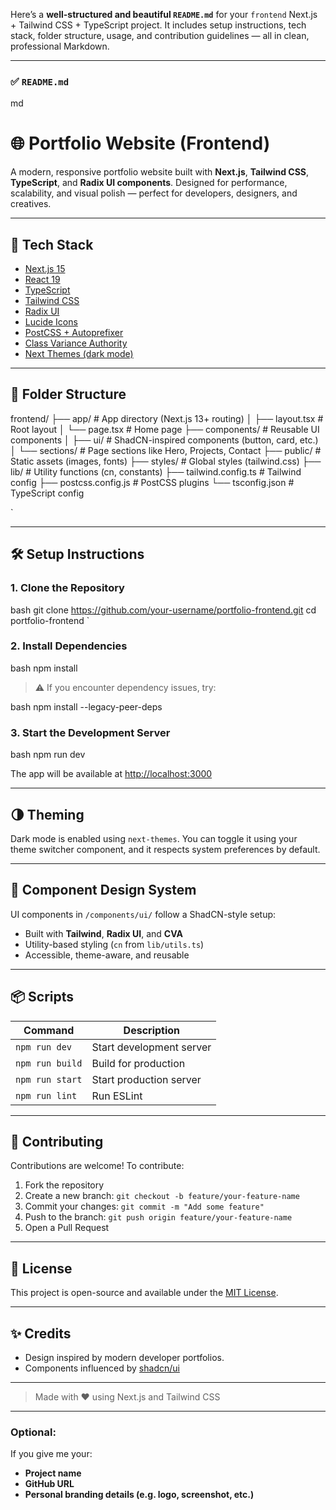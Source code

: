 Here’s a **well-structured and beautiful `README.md`** for your `frontend` Next.js + Tailwind CSS + TypeScript project. It includes setup instructions, tech stack, folder structure, usage, and contribution guidelines — all in clean, professional Markdown.

---

### ✅ `README.md`

md
# 🌐 Portfolio Website (Frontend)

A modern, responsive portfolio website built with **Next.js**, **Tailwind CSS**, **TypeScript**, and **Radix UI components**. Designed for performance, scalability, and visual polish — perfect for developers, designers, and creatives.

---

## 🚀 Tech Stack

- [Next.js 15](https://nextjs.org/)
- [React 19](https://reactjs.org/)
- [TypeScript](https://www.typescriptlang.org/)
- [Tailwind CSS](https://tailwindcss.com/)
- [Radix UI](https://www.radix-ui.com/)
- [Lucide Icons](https://lucide.dev/)
- [PostCSS + Autoprefixer](https://postcss.org/)
- [Class Variance Authority](https://cva.style/)
- [Next Themes (dark mode)](https://github.com/pacocoursey/next-themes)

---

## 📁 Folder Structure



frontend/
├── app/                 # App directory (Next.js 13+ routing)
│   ├── layout.tsx       # Root layout
│   └── page.tsx         # Home page
├── components/          # Reusable UI components
│   ├── ui/              # ShadCN-inspired components (button, card, etc.)
│   └── sections/        # Page sections like Hero, Projects, Contact
├── public/              # Static assets (images, fonts)
├── styles/              # Global styles (tailwind.css)
├── lib/                 # Utility functions (cn, constants)
├── tailwind.config.ts   # Tailwind config
├── postcss.config.js    # PostCSS plugins
└── tsconfig.json        # TypeScript config

`

---

## 🛠️ Setup Instructions

### 1. Clone the Repository

bash
git clone https://github.com/your-username/portfolio-frontend.git
cd portfolio-frontend
`

### 2. Install Dependencies

bash
npm install


> ⚠️ If you encounter dependency issues, try:

bash
npm install --legacy-peer-deps


### 3. Start the Development Server

bash
npm run dev


The app will be available at [http://localhost:3000](http://localhost:3000)

---

## 🌗 Theming

Dark mode is enabled using `next-themes`. You can toggle it using your theme switcher component, and it respects system preferences by default.

---

## 🧩 Component Design System

UI components in `/components/ui/` follow a ShadCN-style setup:

* Built with **Tailwind**, **Radix UI**, and **CVA**
* Utility-based styling (`cn` from `lib/utils.ts`)
* Accessible, theme-aware, and reusable

---

## 📦 Scripts

| Command         | Description              |
| --------------- | ------------------------ |
| `npm run dev`   | Start development server |
| `npm run build` | Build for production     |
| `npm run start` | Start production server  |
| `npm run lint`  | Run ESLint               |

---

## 🙌 Contributing

Contributions are welcome! To contribute:

1. Fork the repository
2. Create a new branch: `git checkout -b feature/your-feature-name`
3. Commit your changes: `git commit -m "Add some feature"`
4. Push to the branch: `git push origin feature/your-feature-name`
5. Open a Pull Request

---

## 📄 License

This project is open-source and available under the [MIT License](LICENSE).

---

## ✨ Credits

* Design inspired by modern developer portfolios.
* Components influenced by [shadcn/ui](https://ui.shadcn.com/)

---

> Made with ❤️ using Next.js and Tailwind CSS


---

### Optional:

If you give me your:
- **Project name**
- **GitHub URL**
- **Personal branding details (e.g. logo, screenshot, etc.)**

